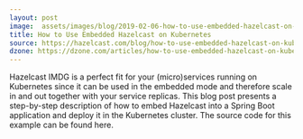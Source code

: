 ```yaml
---
layout: post
image:  assets/images/blog/2019-02-06-how-to-use-embedded-hazelcast-on-kubernetes.jpg
title: How to Use Embedded Hazelcast on Kubernetes
source: https://hazelcast.com/blog/how-to-use-embedded-hazelcast-on-kubernetes/
dzone: https://dzone.com/articles/how-to-use-embedded-hazelcast-on-kubernetes-1
---
```


Hazelcast IMDG is a perfect fit for your (micro)services running on Kubernetes since it can be used in the embedded mode and therefore scale in and out together with your service replicas. This blog post presents a step-by-step description of how to embed Hazelcast into a Spring Boot application and deploy it in the Kubernetes cluster. The source code for this example can be found here.